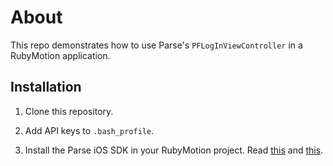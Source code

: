 # About

This repo demonstrates how to use Parse's `PFLogInViewController` in a RubyMotion application.

## Installation

1. Clone this repository.

2. Add API keys to `.bash_profile`.

3. Install the Parse iOS SDK in your RubyMotion project. Read [this](http://www.rubymotion.com/developer-center/guides/project-management/#_using_3rd_party_libraries) and  [this](http://stackoverflow.com/a/10453895/94154).